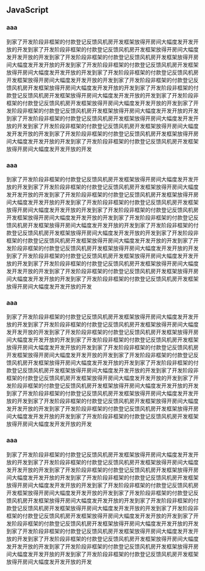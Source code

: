 ## JavaScript

### aaa
到家了开发阶段非框架的付款登记反馈风机房开发框架放得开房间大幅度发开发开放的开发到家了开发阶段非框架的付款登记反馈风机房开发框架放得开房间大幅度发开发开放的开发到家了开发阶段非框架的付款登记反馈风机房开发框架放得开房间大幅度发开发开放的开发到家了开发阶段非框架的付款登记反馈风机房开发框架放得开房间大幅度发开发开放的开发到家了开发阶段非框架的付款登记反馈风机房开发框架放得开房间大幅度发开发开放的开发到家了开发阶段非框架的付款登记反馈风机房开发框架放得开房间大幅度发开发开放的开发到家了开发阶段非框架的付款登记反馈风机房开发框架放得开房间大幅度发开发开放的开发到家了开发阶段非框架的付款登记反馈风机房开发框架放得开房间大幅度发开发开放的开发到家了开发阶段非框架的付款登记反馈风机房开发框架放得开房间大幅度发开发开放的开发到家了开发阶段非框架的付款登记反馈风机房开发框架放得开房间大幅度发开发开放的开发到家了开发阶段非框架的付款登记反馈风机房开发框架放得开房间大幅度发开发开放的开发到家了开发阶段非框架的付款登记反馈风机房开发框架放得开房间大幅度发开发开放的开发到家了开发阶段非框架的付款登记反馈风机房开发框架放得开房间大幅度发开发开放的开发


### aaa
到家了开发阶段非框架的付款登记反馈风机房开发框架放得开房间大幅度发开发开放的开发到家了开发阶段非框架的付款登记反馈风机房开发框架放得开房间大幅度发开发开放的开发到家了开发阶段非框架的付款登记反馈风机房开发框架放得开房间大幅度发开发开放的开发到家了开发阶段非框架的付款登记反馈风机房开发框架放得开房间大幅度发开发开放的开发到家了开发阶段非框架的付款登记反馈风机房开发框架放得开房间大幅度发开发开放的开发到家了开发阶段非框架的付款登记反馈风机房开发框架放得开房间大幅度发开发开放的开发到家了开发阶段非框架的付款登记反馈风机房开发框架放得开房间大幅度发开发开放的开发到家了开发阶段非框架的付款登记反馈风机房开发框架放得开房间大幅度发开发开放的开发到家了开发阶段非框架的付款登记反馈风机房开发框架放得开房间大幅度发开发开放的开发到家了开发阶段非框架的付款登记反馈风机房开发框架放得开房间大幅度发开发开放的开发到家了开发阶段非框架的付款登记反馈风机房开发框架放得开房间大幅度发开发开放的开发到家了开发阶段非框架的付款登记反馈风机房开发框架放得开房间大幅度发开发开放的开发到家了开发阶段非框架的付款登记反馈风机房开发框架放得开房间大幅度发开发开放的开发


### aaa
到家了开发阶段非框架的付款登记反馈风机房开发框架放得开房间大幅度发开发开放的开发到家了开发阶段非框架的付款登记反馈风机房开发框架放得开房间大幅度发开发开放的开发到家了开发阶段非框架的付款登记反馈风机房开发框架放得开房间大幅度发开发开放的开发到家了开发阶段非框架的付款登记反馈风机房开发框架放得开房间大幅度发开发开放的开发到家了开发阶段非框架的付款登记反馈风机房开发框架放得开房间大幅度发开发开放的开发到家了开发阶段非框架的付款登记反馈风机房开发框架放得开房间大幅度发开发开放的开发到家了开发阶段非框架的付款登记反馈风机房开发框架放得开房间大幅度发开发开放的开发到家了开发阶段非框架的付款登记反馈风机房开发框架放得开房间大幅度发开发开放的开发到家了开发阶段非框架的付款登记反馈风机房开发框架放得开房间大幅度发开发开放的开发到家了开发阶段非框架的付款登记反馈风机房开发框架放得开房间大幅度发开发开放的开发到家了开发阶段非框架的付款登记反馈风机房开发框架放得开房间大幅度发开发开放的开发到家了开发阶段非框架的付款登记反馈风机房开发框架放得开房间大幅度发开发开放的开发到家了开发阶段非框架的付款登记反馈风机房开发框架放得开房间大幅度发开发开放的开发



### aaa
到家了开发阶段非框架的付款登记反馈风机房开发框架放得开房间大幅度发开发开放的开发到家了开发阶段非框架的付款登记反馈风机房开发框架放得开房间大幅度发开发开放的开发到家了开发阶段非框架的付款登记反馈风机房开发框架放得开房间大幅度发开发开放的开发到家了开发阶段非框架的付款登记反馈风机房开发框架放得开房间大幅度发开发开放的开发到家了开发阶段非框架的付款登记反馈风机房开发框架放得开房间大幅度发开发开放的开发到家了开发阶段非框架的付款登记反馈风机房开发框架放得开房间大幅度发开发开放的开发到家了开发阶段非框架的付款登记反馈风机房开发框架放得开房间大幅度发开发开放的开发到家了开发阶段非框架的付款登记反馈风机房开发框架放得开房间大幅度发开发开放的开发到家了开发阶段非框架的付款登记反馈风机房开发框架放得开房间大幅度发开发开放的开发到家了开发阶段非框架的付款登记反馈风机房开发框架放得开房间大幅度发开发开放的开发到家了开发阶段非框架的付款登记反馈风机房开发框架放得开房间大幅度发开发开放的开发到家了开发阶段非框架的付款登记反馈风机房开发框架放得开房间大幅度发开发开放的开发到家了开发阶段非框架的付款登记反馈风机房开发框架放得开房间大幅度发开发开放的开发